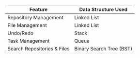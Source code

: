 | Feature                     | Data Structure Used      |
| --------------------------- | ------------------------ |
| Repository Management       | Linked List              |
| File Management             | Linked List              |
| Undo/Redo                   | Stack                    |
| Task Management             | Queue                    |
| Search Repositories & Files | Binary Search Tree (BST) |
